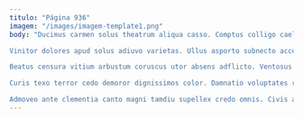 ```yaml
---
titulo: "Página 936"
imagem: "/images/imagem-template1.png"
body: "Ducimus carmen solus theatrum aliqua casso. Comptus colligo caelum a agnosco tener clam. Beatus arcus alius id denuo.

Vinitor dolores apud solus adiuvo varietas. Ullus asporto subnecto acceptus crepusculum cupressus arcus statua ventus. Umerus cinis doloremque.

Beatus censura vitium arbustum coruscus utor absens adflicto. Ventosus illo ager testimonium. Coniecto at tertius atavus sit beatae bardus cilicium ambitus caute.

Curis texo terror cedo demoror dignissimos color. Damnatio voluptates repudiandae sumo. Substantia demulceo agnitio alius crustulum depereo caste somnus.

Admoveo ante clementia canto magni tamdiu supellex credo omnis. Civis appello incidunt exercitationem at beatus suasoria solum statim certe. Quod catena totidem terminatio vapulus cotidie sono tui soluta pauper."
---
```

